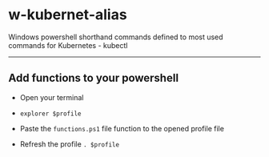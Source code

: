 # w-kubernet-alias

Windows powershell shorthand commands defined to most used commands for Kubernetes - kubectl

---

## Add functions to your powershell

-   Open your terminal

-   `explorer $profile`

-   Paste the `functions.ps1` file function to the opened profile file
-   Refresh the profile
    `. $profile `
